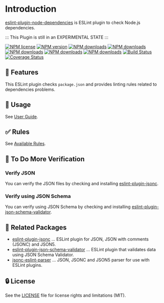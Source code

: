 # Introduction

[eslint-plugin-node-dependencies](https://www.npmjs.com/package/eslint-plugin-node-dependencies) is ESLint plugin to check Node.js dependencies.

::: This Plugin is still in an EXPERIMENTAL STATE :::

[![NPM license](https://img.shields.io/npm/l/eslint-plugin-node-dependencies.svg)](https://www.npmjs.com/package/eslint-plugin-node-dependencies)
[![NPM version](https://img.shields.io/npm/v/eslint-plugin-node-dependencies.svg)](https://www.npmjs.com/package/eslint-plugin-node-dependencies)
[![NPM downloads](https://img.shields.io/badge/dynamic/json.svg?label=downloads&colorB=green&suffix=/day&query=$.downloads&uri=https://api.npmjs.org//downloads/point/last-day/eslint-plugin-node-dependencies&maxAge=3600)](http://www.npmtrends.com/eslint-plugin-node-dependencies)
[![NPM downloads](https://img.shields.io/npm/dw/eslint-plugin-node-dependencies.svg)](http://www.npmtrends.com/eslint-plugin-node-dependencies)
[![NPM downloads](https://img.shields.io/npm/dm/eslint-plugin-node-dependencies.svg)](http://www.npmtrends.com/eslint-plugin-node-dependencies)
[![NPM downloads](https://img.shields.io/npm/dy/eslint-plugin-node-dependencies.svg)](http://www.npmtrends.com/eslint-plugin-node-dependencies)
[![NPM downloads](https://img.shields.io/npm/dt/eslint-plugin-node-dependencies.svg)](http://www.npmtrends.com/eslint-plugin-node-dependencies)
[![Build Status](https://github.com/ota-meshi/eslint-plugin-node-dependencies/workflows/CI/badge.svg?branch=main)](https://github.com/ota-meshi/eslint-plugin-node-dependencies/actions?query=workflow%3ACI)
[![Coverage Status](https://coveralls.io/repos/github/ota-meshi/eslint-plugin-node-dependencies/badge.svg?branch=main)](https://coveralls.io/github/ota-meshi/eslint-plugin-node-dependencies?branch=main)

## :name_badge: Features

This ESLint plugin checks `package.json` and provides linting rules related to dependencies problems.

## :book: Usage

See [User Guide](./user-guide/index.md).

## :white_check_mark: Rules

See [Available Rules](./rules/index.md).

## :rocket: To Do More Verification

### Verify JSON

You can verify the JSON files by checking and installing [eslint-plugin-jsonc].

### Verify using JSON Schema

You can verify using JSON Schema by checking and installing [eslint-plugin-json-schema-validator].

<!-- ## :gear: Settings

See [Settings](./settings/index.md). -->

## :couple: Related Packages

- [eslint-plugin-jsonc](https://github.com/ota-meshi/eslint-plugin-jsonc) ... ESLint plugin for JSON, JSON with comments (JSONC) and JSON5.
- [eslint-plugin-json-schema-validator](https://github.com/ota-meshi/eslint-plugin-json-schema-validator) ... ESLint plugin that validates data using JSON Schema Validator.
- [jsonc-eslint-parser](https://github.com/ota-meshi/jsonc-eslint-parser) ... JSON, JSONC and JSON5 parser for use with ESLint plugins.

## :lock: License

See the [LICENSE](https://github.com/ota-meshi/eslint-plugin-node-dependencies/blob/main/LICENSE) file for license rights and limitations (MIT).

[eslint-plugin-jsonc]: https://github.com/ota-meshi/eslint-plugin-jsonc
[eslint-plugin-json-schema-validator]: https://github.com/ota-meshi/eslint-plugin-json-schema-validator
